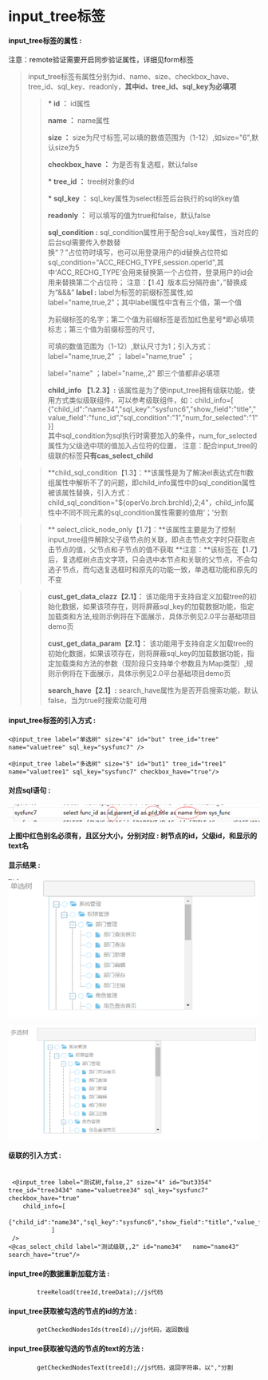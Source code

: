 # input\_tree**标签**

#### input\_tree**标签的属性 :**

注意：remote验证需要开启同步验证属性，详细见form标签

> input\_tree标签有属性分别为id、name、size、checkbox\_have、tree\_id、sql\_key、readonly，**其中id、tree\_id、sql\_key为必填项**
>
> > **\* id ：** id属性
> >
> > **name ：** name属性
> >
> > **size ：** size为尺寸标签,可以填的数值范围为（1-12）,如size="6",默认size为5
> >
> > **checkbox\_have ：** 为是否有复选框，默认false
> >
> > **\* tree\_id ：** tree树对象的id
> >
> > **\* sql\_key ：** sql\_key属性为select标签后台执行的sql的key值
> >
> > **readonly ：** 可以填写的值为true和false，默认false
> >
> > **sql\_condition :** sql\_condition属性用于配合sql\_key属性，当对应的后台sql需要传入参数替  
> > 换“？”占位符时填写，也可以用登录用户的id替换占位符如sql\_condition="ACC\_RECHG\_TYPE,session.operId",其中‘ACC\_RECHG\_TYPE’会用来替换第一个占位符，登录用户的id会用来替换第二个占位符；
> >注意：【1.4】版本后分隔符由“，”替换成为“&&&”
> > **label :** label为标签的前缀标签属性,如label="name,true,2"；其中label属性中含有三个值，第一个值
> >
> > 为前缀标签的名字；第二个值为前缀标签是否加红色星号\*即必填项标志；第三个值为前缀标签的尺寸,
> >
> > 可填的数值范围为（1-12）,默认尺寸为1；引入方式：label="name,true,2" ； label="name,true" ；
> >
> > label="name" ；label="name,,2" 即三个值都非必填项
> >
> > **child\_info 【1.2.3】:** 该属性是为了使input_tree拥有级联功能，使用方式类似级联组件，可以参考级联组件，如：child_info=[
				{"child_id":"name34","sql_key":"sysfunc6","show_field":"title","value_field":"func_id","sql_condition":"1","num_for_selected":"1"}]  
> >其中sql_condition为sql执行时需要加入的条件，num_for_selected属性为父级选中项的值加入占位符的位置，
注意：配合input_tree的级联的标签**只有cas\_select\_child**

> > **child_sql_condition【1.3】：**该属性是为了解决el表达式在ftl数组属性中解析不了的问题，即child_info属性中的sql_condition属性被该属性替换，引入方式：child_sql_condition="${operVo.brch.brchId},2;4"，child_info属性中不同不同元素的sql_condition属性需要的值用‘；’分割

>>** select_click_node_only【1.7】：**该属性主要是为了控制input_tree组件解除父子级节点的关联，即点击节点文字时只获取点击节点的值，父节点和子节点的值不获取
**注意：**该标签在【1.7】后，复选框树点击文字项，只会选中本节点和关联的父节点，不会勾选子节点，而勾选复选框时和原先的功能一致，单选框功能和原先的不变

> > **cust_get_data_clazz【2.1】：** 该功能用于支持自定义加载tree的初始化数据，如果该项存在，则将屏蔽sql_key的加载数据功能，指定加载类和方法,规则示例将在下面展示，具体示例见2.0平台基础项目demo页
> >
> > **cust_get_data_param【2.1】：** 该功能用于支持自定义加载tree的初始化数据，如果该项存在，则将屏蔽sql_key的加载数据功能，指定加载类和方法的参数（现阶段只支持单个参数且为Map类型）,规则示例将在下面展示，具体示例见2.0平台基础项目demo页
> >
> > **search_have【2.1】:** search_have属性为是否开启搜索功能，默认false，当为true时搜索功能可用
> >



#### input\_tree标签的引入方式 :

```
<@input_tree label="单选树" size="4" id="but" tree_id="tree" name="valuetree" sql_key="sysfunc7" />

<@input_tree label="多选树" size="5" id="but1" tree_id="tree1" name="valuetree1" sql_key="sysfunc7" checkbox_have="true"/>
```

#### 对应sql语句 :

![](/assets/input_tree_sql.png)

**上图中红色别名必须有，且区分大小，分别对应 : 树节点的id，父级id，和显示的text名**

#### 显示结果 :

![](/assets/input_tree1.png)

![](/assets/input_tree2.png)

#### 级联的引入方式 :
```

 <@input_tree label="测试树,false,2" size="4" id="but3354" tree_id="tree3434" name="valuetree34" sql_key="sysfunc7" checkbox_have="true" 
 	child_info=[
				{"child_id":"name34","sql_key":"sysfunc6","show_field":"title","value_field":"func_id"}
			]  
 />
<@cas_select_child label="测试级联,,2" id="name34"   name="name43" search_have="true"/>
```

#### input\_tree的数据重新加载方法 :

```
        treeReload(treeId,treeData);//js代码
```

#### input\_tree获取被勾选的节点的id的方法 :

```
        getCheckedNodesIds(treeId);//js代码，返回数组
```

#### input\_tree获取被勾选的节点的text的方法 :

```
        getCheckedNodesText(treeId);//js代码，返回字符串，以","分割
```



